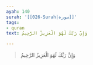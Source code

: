 ```yaml
---
ayah: 140
surah: '[[026-Surah|سورة]]'
tags:
- quran
text: وَإِنَّ رَبَّكَ لَهُوَ الْعَزِيزُ الرَّحِيمُ

---
```

> وَإِنَّ رَبَّكَ لَهُوَ الْعَزِيزُ الرَّحِيمُ
